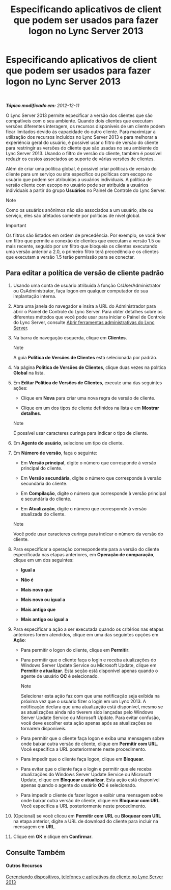 ﻿---
title: Especificando aplicativos de client que podem ser usados para fazer logon no Lync Server 2013
TOCTitle: Especificando aplicativos de client que podem ser usados para fazer logon no Lync Server 2013
ms:assetid: d256a581-9a48-4d1a-82cc-2e1f520d7d2e
ms:mtpsurl: https://technet.microsoft.com/pt-br/library/Gg182591(v=OCS.15)
ms:contentKeyID: 49308205
ms.date: 05/19/2016
mtps_version: v=OCS.15
ms.translationtype: HT
---

# Especificando aplicativos de client que podem ser usados para fazer logon no Lync Server 2013

 

_**Tópico modificado em:** 2012-12-11_

O Lync Server 2013 permite especificar a versão dos clientes que são compatíveis com o seu ambiente. Quando dois clientes que executam versões diferentes interagem, os recursos disponíveis de um cliente podem ficar limitados devido às capacidade do outro cliente. Para maximizar a utilização dos recursos incluídos no Lync Server 2013 e para melhorar a experiência geral do usuário, é possível usar o filtro de versão do cliente para restringir as versões do cliente que são usadas no seu ambiente do Lync Server 2013. Usando o filtro de versão do cliente, também é possível reduzir os custos associados ao suporte de várias versões de clientes.

Além de criar uma política global, é possível criar políticas de versão do cliente para um serviço ou site específico ou políticas com escopo no usuário que podem ser atribuídas a usuários individuais. A política de versão cliente com escopo no usuário pode ser atribuída a usuários individuais a partir do grupo **Usuários** no Painel de Controle do Lync Server.

> [!NOTE]  
> Como os usuários anônimos não são associados a um usuário, site ou serviço, eles são afetados somente por políticas de nível global.

> [!IMPORTANT]  
> Os filtros são listados em ordem de precedência. Por exemplo, se você tiver um filtro que permite a conexão de clientes que executam a versão 1.5 ou mais recente, seguido por um filtro que bloqueia os clientes executando uma versão anterior a 2.0, o primeiro filtro terá precedência e os clientes que executam a versão 1.5 terão permissão para se conectar.

## Para editar a política de versão de cliente padrão

1.  Usando uma conta de usuário atribuída à função CsUserAdministrator ou CsAdministrator, faça logon em qualquer computador de sua implantação interna.

2.  Abra uma janela do navegador e insira a URL do Administrador para abrir o Painel de Controle do Lync Server. Para obter detalhes sobre os diferentes métodos que você pode usar para iniciar o Painel de Controle do Lync Server, consulte [Abrir ferramentas administrativas do Lync Server](lync-server-2013-open-lync-server-administrative-tools.md).

3.  Na barra de navegação esquerda, clique em **Clientes**.
    
    > [!NOTE]  
    > A guia <strong>Política de Versões de Clientes</strong> está selecionada por padrão.

4.  Na página **Política de Versões de Clientes**, clique duas vezes na política **Global** na lista.

5.  Em **Editar Política de Versões de Clientes**, execute uma das seguintes ações:
    
      - Clique em **Nova** para criar uma nova regra de versão de cliente.
    
      - Clique em um dos tipos de cliente definidos na lista e em **Mostrar detalhes**.
    
    > [!NOTE]  
    > É possível usar caracteres curinga para indicar o tipo de cliente.

6.  Em **Agente do usuário**, selecione um tipo de cliente.

7.  Em **Número de versão**, faça o seguinte:
    
      - Em **Versão principal**, digite o número que corresponde à versão principal do cliente.
    
      - Em **Versão secundária**, digite o número que corresponde à versão secundária do cliente.
    
      - Em **Compilação**, digite o número que corresponde à versão principal e secundária do cliente.
    
      - Em **Atualização**, digite o número que corresponde à versão atualizada do cliente.
    
    > [!NOTE]  
    > Você pode usar caracteres curinga para indicar o número da versão do cliente.

8.  Para especificar a operação correspondente para a versão do cliente especificada nas etapas anteriores, em **Operação de comparação**, clique em um dos seguintes:
    
      - **Igual a**
    
      - **Não é**
    
      - **Mais novo que**
    
      - **Mais novo ou igual a**
    
      - **Mais antigo que**
    
      - **Mais antigo ou igual a**

9.  Para especificar a ação a ser executada quando os critérios nas etapas anteriores forem atendidos, clique em uma das seguintes opções em **Ação**:
    
      - Para permitir o logon do cliente, clique em **Permitir**.
    
      - Para permitir que o cliente faça o login e receba atualizações do Windows Server Update Service ou Microsoft Update, clique em **Permitir e atualizar**. Esta seção está disponível apenas quando o agente de usuário **OC** é selecionado.
        
        > [!NOTE]  
        > Selecionar esta ação faz com que uma notificação seja exibida na próxima vez que o usuário fizer o login em um Lync 2013. A notificação declara que uma atualização está disponível, mesmo se as atualizações ainda não tiverem sido lançadas pelo Windows Server Update Service ou Microsoft Update. Para evitar confusão, você deve escolher esta ação apenas após as atualizações se tornarem disponíveis.    
      - Para permitir que o cliente faça logon e exiba uma mensagem sobre onde baixar outra versão de cliente, clique em **Permitir com URL**. Você especifica a URL posteriormente neste procedimento.
    
      - Para impedir que o cliente faça logon, clique em **Bloquear**.
    
      - Para evitar que o cliente faça o login e permitir que ele receba atualizações do Windows Server Update Service ou Microsoft Update, clique em **Bloquear e atualizar**. Esta ação está disponível apenas quando o agente do usuário **OC** é selecionado.
    
      - Para impedir o cliente de fazer logon e exibir uma mensagem sobre onde baixar outra versão de cliente, clique em **Bloquear com URL**. Você especifica a URL posteriormente neste procedimento.

10. (Opcional) se você clicou em **Permitir com URL** ou **Bloquear com URL** na etapa anterior, digite a URL de download do cliente para incluir na mensagem em **URL**.

11. Clique em **OK** e clique em **Confirmar**.

## Consulte Também

#### Outros Recursos

[Gerenciando dispositivos, telefones e aplicativos do cliente no Lync Server 2013](lync-server-2013-managing-devices-phones-and-client-applications.md)

